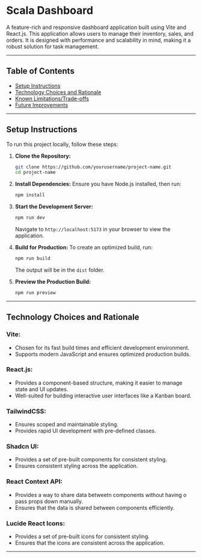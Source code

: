 # Scala Dashboard

A feature-rich and responsive dashboard application built using Vite and React.js. This application allows users to manage their inventory, sales, and orders. It is designed with performance and scalability in mind, making it a robust solution for task management.

---

## Table of Contents
- [Setup Instructions](#setup-instructions)
- [Technology Choices and Rationale](#technology-choices-and-rationale)
- [Known Limitations/Trade-offs](#known-limitationstrade-offs)
- [Future Improvements](#future-improvements)

---

## Setup Instructions

To run this project locally, follow these steps:

1. **Clone the Repository:**
   ```bash
   git clone https://github.com/yourusername/project-name.git
   cd project-name
   ```

2. **Install Dependencies:**
   Ensure you have Node.js installed, then run:
   ```bash
   npm install
   ```

3. **Start the Development Server:**
   ```bash
   npm run dev
   ```
   Navigate to `http://localhost:5173` in your browser to view the application.

4. **Build for Production:**
   To create an optimized build, run:
   ```bash
   npm run build
   ```
   The output will be in the `dist` folder.

5. **Preview the Production Build:**
   ```bash
   npm run preview
   ```

---

## Technology Choices and Rationale

### **Vite:**
- Chosen for its fast build times and efficient development environment.
- Supports modern JavaScript and ensures optimized production builds.

### **React.js:**
- Provides a component-based structure, making it easier to manage state and UI updates.
- Well-suited for building interactive user interfaces like a Kanban board.

### **TailwindCSS:**
- Ensures scoped and maintainable styling.
- Provides rapid UI development with pre-defined classes.

### **Shadcn UI:**
- Provides a set of pre-built components for consistent styling.
- Ensures consistent styling across the application.

### **React Context API:**
- Provides a way to share data betweetn components without having o pass props down manually.
- Ensures that the data is shared between components efficiently.

### **Lucide React Icons:**
- Provides a set of pre-built icons for consistent styling.
- Ensures that the icons are consistent across the application.

---